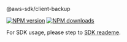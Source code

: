 @aws-sdk/client-backup

[![NPM version](https://img.shields.io/npm/v/@aws-sdk/client-backup/beta.svg)](https://www.npmjs.com/package/@aws-sdk/client-backup)
[![NPM downloads](https://img.shields.io/npm/dm/@aws-sdk/client-backup.svg)](https://www.npmjs.com/package/@aws-sdk/client-backup)

For SDK usage, please step to [SDK reademe](https://github.com/aws/aws-sdk-js-v3).
